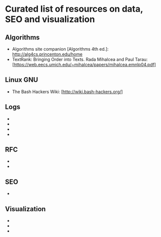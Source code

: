 # Curated list of resources on data, SEO and visualization

## Algorithms
* Algorithms site companion [Algorithms 4th ed.]: http://alg4cs.princenton.edu/home
* TextRank: Bringing Order into Texts. Rada Mihalcea and Paul Tarau: [https://web.eecs.umich.edu/~mihalcea/papers/mihalcea.emnlp04.pdf]

## Linux GNU
* The Bash Hackers Wiki: [http://wiki.bash-hackers.org/]

## Logs
* [Server logs after Excel fails]: http://ohgm.co.uk/server-logs-excel-fails-brightonseo-2016/
* [Exploring the Apache access_log]: http://intuitive.com/wicked/84-exploring-apache-access_log-shell-script.shtml
* [Shell based GeoIP log file analysis]: https://coderwall.com/p/ay4yfa/shell-based-geoip-log-file-analysis
* [System: Analyzing Apache Log Files]: http://www.the-art-of-web.com/system/logs/

## RFC 
* [The canonical link relation]: https://tools.ietf.org/html/rfc6596
* [Web linking]: https://tools.ietf.org/html/rfc5988

## SEO
* [SEO by the Sea - outside resources]: http://www.seobythesea.com/recommended-seo-and-usability-reading/

## Visualization
* [Google Data Studio]: https://www.google.com/analytics/data-studio/
* [Superset data exploration platform]: http://airbnb.io/projects/superset/
* [The Hitchhiker’s Guide to d3.js]: https://medium.com/@enjalot/the-hitchhikers-guide-to-d3-js-a8552174733a

